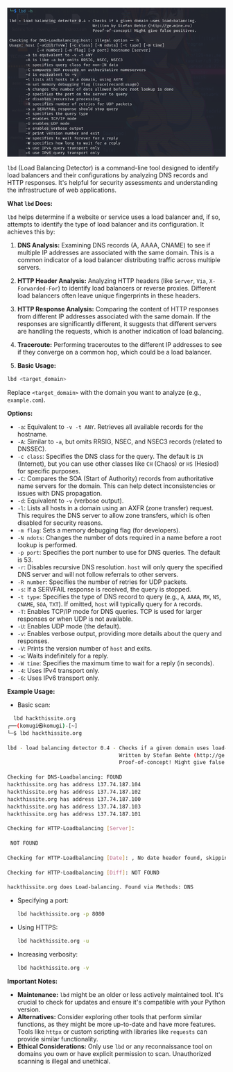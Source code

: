 ![ldb](https://github.com/aw-junaid/Kali-Linux/blob/main/Kali%20Linux%20Tools/Images/ldb.png)

`lbd` (Load Balancing Detector) is a command-line tool designed to identify load balancers and their configurations by analyzing DNS records and HTTP responses. It's helpful for security assessments and understanding the infrastructure of web applications.

**What `lbd` Does:**

`lbd` helps determine if a website or service uses a load balancer and, if so, attempts to identify the type of load balancer and its configuration. It achieves this by:

1. **DNS Analysis:** Examining DNS records (A, AAAA, CNAME) to see if multiple IP addresses are associated with the same domain. This is a common indicator of a load balancer distributing traffic across multiple servers.
2. **HTTP Header Analysis:** Analyzing HTTP headers (like `Server`, `Via`, `X-Forwarded-For`) to identify load balancers or reverse proxies. Different load balancers often leave unique fingerprints in these headers.
3. **HTTP Response Analysis:** Comparing the content of HTTP responses from different IP addresses associated with the same domain. If the responses are significantly different, it suggests that different servers are handling the requests, which is another indication of load balancing.
4. **Traceroute:** Performing traceroutes to the different IP addresses to see if they converge on a common hop, which could be a load balancer.

1. **Basic Usage:**

```bash
lbd <target_domain>
```

Replace `<target_domain>` with the domain you want to analyze (e.g., `example.com`).

**Options:**

* `-a`: Equivalent to `-v -t ANY`.  Retrieves all available records for the hostname.
* `-A`: Similar to `-a`, but omits RRSIG, NSEC, and NSEC3 records (related to DNSSEC).
* `-c class`: Specifies the DNS class for the query.  The default is `IN` (Internet), but you can use other classes like `CH` (Chaos) or `HS` (Hesiod) for specific purposes.
* `-C`: Compares the SOA (Start of Authority) records from authoritative name servers for the domain. This can help detect inconsistencies or issues with DNS propagation.
* `-d`: Equivalent to `-v` (verbose output).
* `-l`: Lists all hosts in a domain using an AXFR (zone transfer) request.  This requires the DNS server to allow zone transfers, which is often disabled for security reasons.
* `-m flag`: Sets a memory debugging flag (for developers).
* `-N ndots`: Changes the number of dots required in a name before a root lookup is performed.
* `-p port`: Specifies the port number to use for DNS queries. The default is 53.
* `-r`: Disables recursive DNS resolution.  `host` will only query the specified DNS server and will not follow referrals to other servers.
* `-R number`: Specifies the number of retries for UDP packets.
* `-s`: If a SERVFAIL response is received, the query is stopped.
* `-t type`: Specifies the type of DNS record to query (e.g., `A`, `AAAA`, `MX`, `NS`, `CNAME`, `SOA`, `TXT`).  If omitted, `host` will typically query for `A` records.
* `-T`: Enables TCP/IP mode for DNS queries. TCP is used for larger responses or when UDP is not available.
* `-U`: Enables UDP mode (the default).
* `-v`: Enables verbose output, providing more details about the query and responses.
* `-V`: Prints the version number of `host` and exits.
* `-w`: Waits indefinitely for a reply.
* `-W time`: Specifies the maximum time to wait for a reply (in seconds).
* `-4`: Uses IPv4 transport only.
* `-6`: Uses IPv6 transport only.

 **Example Usage:**

* Basic scan:
```bash
  lbd hackthissite.org
┌──(komugi㉿komugi)-[~]
└─$ lbd hackthissite.org

lbd - load balancing detector 0.4 - Checks if a given domain uses load-balancing.
                                    Written by Stefan Behte (http://ge.mine.nu)
                                    Proof-of-concept! Might give false positives.

Checking for DNS-Loadbalancing: FOUND
hackthissite.org has address 137.74.187.104
hackthissite.org has address 137.74.187.102
hackthissite.org has address 137.74.187.100
hackthissite.org has address 137.74.187.103
hackthissite.org has address 137.74.187.101

Checking for HTTP-Loadbalancing [Server]: 

 NOT FOUND

Checking for HTTP-Loadbalancing [Date]: , No date header found, skipping.

Checking for HTTP-Loadbalancing [Diff]: NOT FOUND

hackthissite.org does Load-balancing. Found via Methods: DNS

```

* Specifying a port:
  ```bash
  lbd hackthissite.org -p 8080
  ```

* Using HTTPS:
  ```bash
  lbd hackthissite.org -u
  ```

* Increasing verbosity:
  ```bash
  lbd hackthissite.org -v
  ```

**Important Notes:**

* **Maintenance:** `lbd` might be an older or less actively maintained tool.  It's crucial to check for updates and ensure it's compatible with your Python version.
* **Alternatives:**  Consider exploring other tools that perform similar functions, as they might be more up-to-date and have more features.  Tools like `httpx` or custom scripting with libraries like `requests` can provide similar functionality.
* **Ethical Considerations:**  Only use `lbd` or any reconnaissance tool on domains you own or have explicit permission to scan.  Unauthorized scanning is illegal and unethical.
